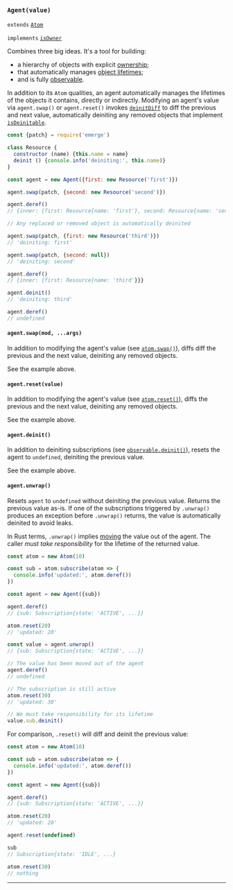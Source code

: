 ### `Agent(value)`

`extends` [`Atom`](#-atom-value-)

`implements` [`isOwner`](#-isowner-value-)

Combines three big ideas. It's a tool for building:

  * a hierarchy of objects with explicit [ownership](https://doc.rust-lang.org/book/ownership.html#ownership);
  * that automatically manages [object lifetimes](#-isdeinitable-value-);
  * and is fully [observable](#-isobservableref-value-).

In addition to its `Atom` qualities, an agent automatically manages the
lifetimes of the objects it contains, directly or indirectly. Modifying an
agent's value via `agent.swap()` or `agent.reset()` invokes
[`deinitDiff`](#-deinitdiff-prev-next-) to diff the previous and next value,
automatically deiniting any removed objects that implement
[`isDeinitable`](#-isdeinitable-value-).

```js
const {patch} = require('emerge')

class Resource {
  constructor (name) {this.name = name}
  deinit () {console.info('deiniting:', this.name)}
}

const agent = new Agent({first: new Resource('first')})

agent.swap(patch, {second: new Resource('second')})

agent.deref()
// {inner: {first: Resource{name: 'first'}, second: Resource{name: 'second'}}}

// Any replaced or removed object is automatically deinited

agent.swap(patch, {first: new Resource('third')})
// 'deiniting: first'

agent.swap(patch, {second: null})
// 'deiniting: second'

agent.deref()
// {inner: {first: Resource{name: 'third'}}}

agent.deinit()
// 'deiniting: third'

agent.deref()
// undefined
```

#### `agent.swap(mod, ...args)`

In addition to modifying the agent's value (see
[`atom.swap()`](#-atom-swap-mod-args-)), diffs diff the previous and the next
value, deiniting any removed objects.

See the example above.

#### `agent.reset(value)`

In addition to modifying the agent's value (see
[`atom.reset()`](#-atom-reset-value-)), diffs the previous and the next value,
deiniting any removed objects.

See the example above.

#### `agent.deinit()`

In addition to deiniting subscriptions (see
[`observable.deinit()`](#-observable-deinit-)), resets the agent to `undefined`,
deiniting the previous value.

See the example above.

#### `agent.unwrap()`

Resets `agent` to `undefined` without deiniting the previous value. Returns the
previous value as-is. If one of the subscriptions triggered by `.unwrap()`
produces an exception before `.unwrap()` returns, the value is automatically
deinited to avoid leaks.

In Rust terms, `.unwrap()` implies
[moving](https://doc.rust-lang.org/book/ownership.html#move-semantics) the value
out of the agent. The caller _must take responsibility_ for the lifetime of the
returned value.

```js
const atom = new Atom(10)

const sub = atom.subscribe(atom => {
  console.info('updated:', atom.deref())
})

const agent = new Agent({sub})

agent.deref()
// {sub: Subscription{state: 'ACTIVE', ...}}

atom.reset(20)
// 'updated: 20'

const value = agent.unwrap()
// {sub: Subscription{state: 'ACTIVE', ...}}

// The value has been moved out of the agent
agent.deref()
// undefined

// The subscription is still active
atom.reset(30)
// 'updated: 30'

// We must take responsibility for its lifetime
value.sub.deinit()
```

For comparison, `.reset()` will diff and deinit the previous value:

```js
const atom = new Atom(10)

const sub = atom.subscribe(atom => {
  console.info('updated:', atom.deref())
})

const agent = new Agent({sub})

agent.deref()
// {sub: Subscription{state: 'ACTIVE', ...}}

atom.reset(20)
// 'updated: 20'

agent.reset(undefined)

sub
// Subscription{state: 'IDLE', ...}

atom.reset(30)
// nothing
```

---
